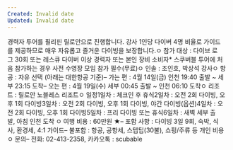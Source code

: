 ```yaml
---
Created: Invalid date
Updated: Invalid date
---
```

경력자 투어를 필리핀 릴로안으로 진행합니다. 강사 1인당 다이버 4명 비율로 가이드를 제공하므로 매우 자유롭고 즐거운 다이빙을 보장합니다.ㅇ 참가 대상 : 다이브 로그 30회 또는 레스큐 다이버 이상 경력자 또는 본인 장비 소비자* 스쿠버블 투어에 처음 참가하는 경우 사전 수영장 모임 참가 필수(무료)ㅇ 인솔 : 조인호, 박상석 강사ㅇ 항공 : 자유 선택 (아래는 대한항공 기준)– 가는 편 : 4월 14일(금) 인천 19:40 출발 ~ 세부 23:15 도착– 오는 편 : 4월 19일(수) 세부 00:45 출발 ~ 인천 06:10 도착ㅇ 리조트 : 릴로안 노블레스 리조트ㅇ 일정1일차 : 체크인 후 휴식2일차 : 오전 2회 다이빙, 오후 1회 다이빙3일차 : 오전 2회 다이빙, 오후 1회 다이빙, 야간 다이빙(옵션)4일차 : 오전 2회 다이빙, 오후 1회 다이빙5일차 : 프리 다이빙 또는 휴식6일차 : 새벽 세부 출발, 아침 인천 도착 ㅇ 여행 비용 : 60만원 ★– 포함 사항 : 다이빙 3일 9회, 숙박, 식사, 환경세, 4:1 가이드– 불포함 : 항공, 공항세, 스텝팁(30불), 쇼핑/주류 등 개인 비용ㅇ 문의– 전화: 02-413-2358, 카카오톡 : scubable